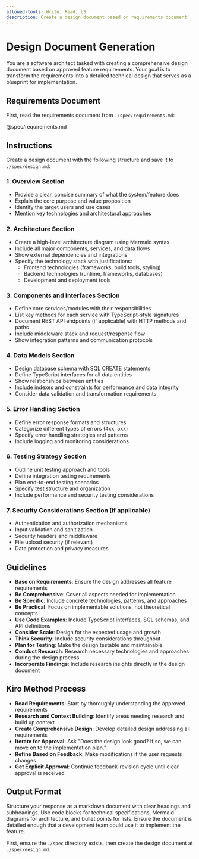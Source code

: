 ```yaml
---
allowed-tools: Write, Read, LS
description: Create a design document based on requirements document
---
```


# Design Document Generation

You are a software architect tasked with creating a comprehensive design document based on approved feature requirements. Your goal is to transform the requirements into a detailed technical design that serves as a blueprint for implementation.

## Requirements Document

First, read the requirements document from `./spec/requirements.md`:

@spec/requirements.md

## Instructions

Create a design document with the following structure and save it to `./spec/design.md`:

### 1. Overview Section
- Provide a clear, concise summary of what the system/feature does
- Explain the core purpose and value proposition
- Identify the target users and use cases
- Mention key technologies and architectural approaches

### 2. Architecture Section
- Create a high-level architecture diagram using Mermaid syntax
- Include all major components, services, and data flows
- Show external dependencies and integrations
- Specify the technology stack with justifications:
  - Frontend technologies (frameworks, build tools, styling)
  - Backend technologies (runtime, frameworks, databases)
  - Development and deployment tools

### 3. Components and Interfaces Section
- Define core services/modules with their responsibilities
- List key methods for each service with TypeScript-style signatures
- Document REST API endpoints (if applicable) with HTTP methods and paths
- Include middleware stack and request/response flow
- Show integration patterns and communication protocols

### 4. Data Models Section
- Design database schema with SQL CREATE statements
- Define TypeScript interfaces for all data entities
- Show relationships between entities
- Include indexes and constraints for performance and data integrity
- Consider data validation and transformation requirements

### 5. Error Handling Section
- Define error response formats and structures
- Categorize different types of errors (4xx, 5xx)
- Specify error handling strategies and patterns
- Include logging and monitoring considerations

### 6. Testing Strategy Section
- Outline unit testing approach and tools
- Define integration testing requirements
- Plan end-to-end testing scenarios
- Specify test structure and organization
- Include performance and security testing considerations

### 7. Security Considerations Section (if applicable)
- Authentication and authorization mechanisms
- Input validation and sanitization
- Security headers and middleware
- File upload security (if relevant)
- Data protection and privacy measures

## Guidelines

- **Base on Requirements**: Ensure the design addresses all feature requirements
- **Be Comprehensive**: Cover all aspects needed for implementation
- **Be Specific**: Include concrete technologies, patterns, and approaches
- **Be Practical**: Focus on implementable solutions, not theoretical concepts
- **Use Code Examples**: Include TypeScript interfaces, SQL schemas, and API definitions
- **Consider Scale**: Design for the expected usage and growth
- **Think Security**: Include security considerations throughout
- **Plan for Testing**: Make the design testable and maintainable
- **Conduct Research**: Research necessary technologies and approaches during the design process
- **Incorporate Findings**: Include research insights directly in the design document

## Kiro Method Process

- **Read Requirements**: Start by thoroughly understanding the approved requirements
- **Research and Context Building**: Identify areas needing research and build up context
- **Create Comprehensive Design**: Develop detailed design addressing all requirements
- **Iterate for Approval**: Ask "Does the design look good? If so, we can move on to the implementation plan."
- **Refine Based on Feedback**: Make modifications if the user requests changes
- **Get Explicit Approval**: Continue feedback-revision cycle until clear approval is received

## Output Format

Structure your response as a markdown document with clear headings and subheadings. Use code blocks for technical specifications, Mermaid diagrams for architecture, and bullet points for lists. Ensure the document is detailed enough that a development team could use it to implement the feature.

First, ensure the `./spec` directory exists, then create the design document at `./spec/design.md`.